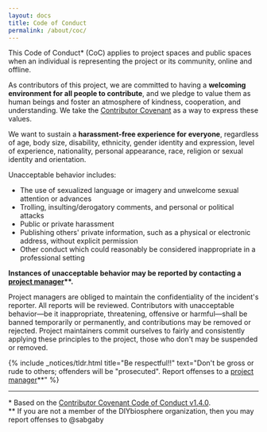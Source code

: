 ```yaml
---
layout: docs
title: Code of Conduct
permalink: /about/coc/
---
```


This Code of Conduct\* (CoC) applies to project spaces and public spaces when an individual is representing the project or its community, online and offline.

As contributors of this project, we are committed to having a **welcoming environment for all people to contribute**, and we pledge to value them as human beings and foster an atmosphere of kindness, cooperation, and understanding. We take the [Contributor Covenant] as a way to express these values.

We want to sustain a **harassment-free experience for everyone**, regardless of age, body size, disability, ethnicity, gender identity and expression, level of experience, nationality, personal appearance, race, religion or sexual identity and orientation.

Unacceptable behavior includes:

- The use of sexualized language or imagery and unwelcome sexual attention or advances
- Trolling, insulting/derogatory comments, and personal or political attacks
- Public or private harassment
- Publishing others' private information, such as a physical or electronic
  address, without explicit permission
- Other conduct which could reasonably be considered inappropriate in a
  professional setting

**Instances of unacceptable behavior may be reported by contacting a [project manager]\*\*.**

Project managers are obliged to maintain the confidentiality of the incident's reporter. All reports will be reviewed. Contributors with unacceptable behavior­­­—be it inappropriate, threatening, offensive or harmful—shall be banned temporarily or permanently, and contributions may be removed or rejected. Project maintainers commit ourselves to fairly and consistently applying these principles to the project, those who don't may be suspended or removed.

{% include _notices/tldr.html title="Be respectful!!" text="Don't be gross or rude to others; offenders will be &quot;prosecuted&quot;. Report offenses to a [project manager](https://github.com/orgs/DIYbiosphere/teams/managers)**" %}

- - -
\* Based on the [Contributor Covenant Code of Conduct v1.4.0][1]. <br>
\*\* If you are not a member of the DIYbiosphere organization, then you may report offenses to @sabgaby



[Contributor covenant]: http://contributor-covenant.org/
[Project manager]: https://github.com/orgs/DIYbiosphere/teams/managers
[1]: http://contributor-covenant.org/version/1/4/
